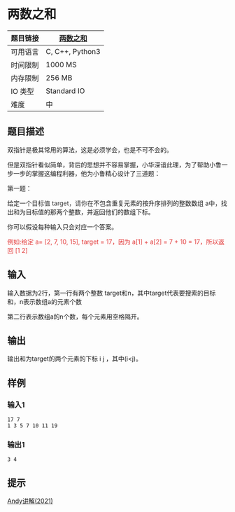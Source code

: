 # 两数之和

| 题目链接 | [两数之和](http://xmuoj.com/problem/NQ058) |
| --- | --- |
| 可用语言 | C, C++, Python3 |
| 时间限制 | 1000 MS |
| 内存限制 | 256 MB |
| IO 类型 | Standard IO |
| 难度 | 中 |

## 题目描述

<p>双指针是极其常用的算法，这是必须学会，也是不可不会的。</p><p>但是双指针看似简单，背后的思想并不容易掌握，小华深谙此理，为了帮助小鲁一步一步的掌握这编程利器，他为小鲁精心设计了三道题：</p><p>第一题：</p><p>给定一<span style="color: rgb(51, 51, 51);">个目标值 target，请你在</span>不包含重复元素的按升序排列的整数数组 a中，找出和为目标值的那两个整数，并返回他们的数组下标。</p><p>你可以假设每种输入只会对应一个答案。<br /></p><p><span style="color: rgb(227, 55, 55);">例如:给定 a= [2, 7, 10, 15], target = 17，因为 a[1] + a[2] = 7 + 10 = 17，所以返回 [1 2]</span></p>

## 输入

<p>输入数据为2行，第一行有两个整数 target和n，其中target代表要搜索的目标和，n表示数组a的元素个数</p><p>第二行表示数组a的n个数，每个元素用空格隔开。</p>

## 输出

<p>输出和为target的两个元素的下标 i j ，其中(i&lt;j)。</p>

## 样例

### 输入1

```
17 7
1 3 5 7 10 11 19
```

### 输出1

```
3 4
```

## 提示

<p><a href="https://www.bilibili.com/video/BV1s54y1a7Qz" target="_blank">Andy讲解(2021)</a><br /></p>

